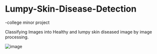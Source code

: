 # Lumpy-Skin-Disease-Detection
-college minor project

Classifying Images into Healthy and lumpy skin diseased image by image processing.

![image](https://github.com/BharateshLabhagond/Lumpy-Skin-Disease-Detection/assets/113123985/f096ea07-3740-42f8-831f-c4732a72bfb1)

